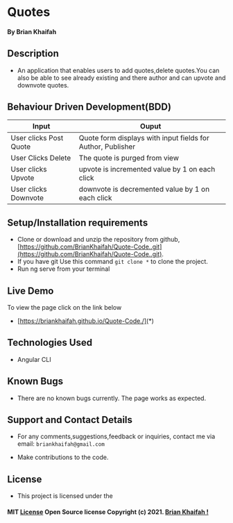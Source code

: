 # Quotes
#### By **Brian Khaifah**

## Description
- An application that enables users to add quotes,delete quotes.You can also be able to see already existing and there author and can upvote and downvote quotes.

## Behaviour Driven Development(BDD)

| Input                        | Ouput                                                                                            |
|--------------------------    |----------------------------------------------------------------------------------------------    |
| User clicks Post  Quote     | Quote form displays with input fields for Author, Publisher                  |
| User Clicks Delete           | The quote is purged from view             |
| User clicks Upvote        |   upvote is incremented value by   1 on each click      |
| User clicks Downvote     | downvote is decremented value by 1 on each click     |

## Setup/Installation requirements

- Clone  or download and unzip the repository from github, [https://github.com/BrianKhaifah/Quote-Code..git](https://github.com/BrianKhaifah/Quote-Code..git).
- If you have git Use this command `git clone *` to clone the project.
- Run ng serve from your terminal

## Live Demo
To view the page click on the link below
* [https://briankhaifah.github.io/Quote-Code./](*)

## Technologies Used
- Angular CLI

## Known Bugs
- There are no known bugs currently. The page works as expected.

## Support and Contact Details
- For any comments,suggestions,feedback or inquiries, contact me via email: `briankhaifah@gmail.com`


- Make contributions to the code.

## License
- This project is licensed under the

#### MIT [**License**](https://choosealicense.com/licenses/mit/) Open Source license Copyright (c) 2021. [Brian Khaifah !](brian.obuom@student.moringaschool.com)
